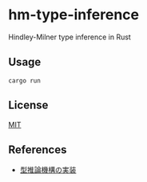 # hm-type-inference

Hindley-Milner type inference in Rust

## Usage

```
cargo run
```

## License

[MIT](LICENSE)

## References

- [型推論機構の実装](https://www.fos.kuis.kyoto-u.ac.jp/~igarashi/class/isle4-06w/text/miniml011.html)
